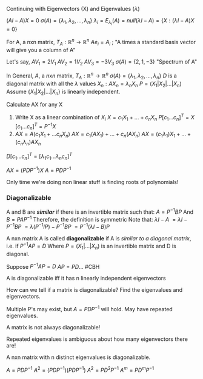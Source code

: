 Continuing with Eigenvectors (X) and Eigenvalues ($\lambda$)

$(AI - A)X = 0$
$\sigma(A)= \{\lambda_1, \lambda_2,...,\lambda_n\}$
$\lambda_i = E_{\lambda_i}(A) = null(\lambda I - A) = \{X:(\lambda I - A)X = 0\}$


For A, a nxn matrix,
$T_A:\mathbb{R}^n \rightarrow \mathbb{R}^n$
$Ae_i=A_i$  ;  "A times a standard basis vector will give you a column of A"

Let's say,
$AV_1 = 2V_1$
$AV_2 = 1V_2$
$AV_3 = -3V_3$
$\sigma(A) = \{2, 1, -3\}$ "Spectrum of A"

In General,
$A$, a $n$x$n$ matrix, $T_A:\mathbb{R}^n \rightarrow \mathbb{R}^n$
$\sigma(A)= \{\lambda_1, \lambda_2,...,\lambda_n\}$
$D$ is a diagonal matrix with all the $\lambda$ values
$X_n:AX_n=\lambda_nX_n$
$P = (X_1|X_2|...|X_n)$
Assume $\{X_1|X_2|...|X_n\}$ is linearly independent.

Calculate AX for any X
1. Write X as a linear combination of $X_i$
	$X = c_1X_1 + ... + c_nX_n$
	$P[c_1...c_n]^T = X$
	$[c_1...c_n]^T = P^{-1}X$
2. $AX = A(c_1X_1 + ... c_nX_n)$
	$AX = c_1(AX_1) + ... + c_n(AX_n)$
	$AX = (c_1\lambda_1)X_1 + ... + (c_n\lambda_n)AX_n$

$D[c_1...c_n]^T = [\lambda_1c_1...\lambda_nc_n]^T$

$AX = (PDP^{-1})X$
$A = PDP^{-1}$

Only time we're doing non linear stuff is finding roots of polynomials!

### Diagonalizable
A and B are ***similar*** if there is an invertible matrix such that:
$A = P^{-1}BP$
And
$B = PAP^{-1}$
Therefore, the definition is symmetric
Note that:
$\lambda I - A$
$= \lambda I - P^{-1}BP$
$=\lambda(P^{-1}IP) - P^{-1}BP$
$= P^{-1}(\lambda I - B)P$

A nxn matrix A is called **diagonalizable** if A is *similar to a diagonal matrix*, i.e. if $P^{-1}AP=D$
Where $P=(X_1|...|X_n)$ is an invertible matrix and D is diagonal.


Suppose 
$P^{-1}AP=D$
$AP=PD$...
#CBH

A is diagonalizable iff it has n linearly independent eigenvectors

How can we tell if a matrix is diagonalizable? Find the eigenvalues and eigenvectors.

Multiple P's may exist, but $A = PDP^{-1}$ will hold. May have repeated eigenvalues. 

A matrix is not always diagonalizable!

Repeated eigenvalues is ambiguous about how many eigenvectors there are!

A nxn matrix with n distinct eigenvalues is diagonalizable.


$A=PDP^{-1}$
$A^2 = (PDP^{-1})(PDP^{-1})$
$A^2 = PD^2P^{-1}$
$A^m=PD^mP^{-1}$
